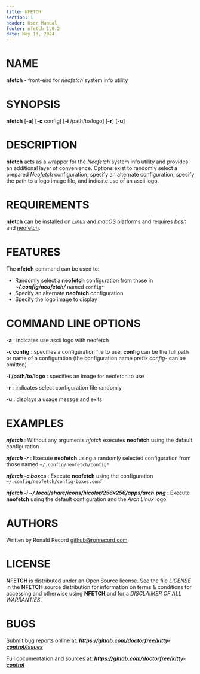 ```yaml
---
title: NFETCH
section: 1
header: User Manual
footer: nfetch 1.0.2
date: May 13, 2024
---
```

# NAME
**nfetch** - front-end for *neofetch* system info utility

# SYNOPSIS
**nfetch** [**-a**] [**-c** config] [**-i** /path/to/logo] [**-r**] [**-u**]

# DESCRIPTION
**nfetch** acts as a wrapper for the *Neofetch* system info utility and provides an additional layer of convenience. Options exist to randomly select a prepared *Neofetch* configuration, specify an alternate configuration, specify the path to a logo image file, and indicate use of an ascii logo.

# REQUIREMENTS

**nfetch** can be installed on *Linux* and *macOS* platforms and requires *bash* and [neofetch](https://github.com/LorenDB/neofetch).

# FEATURES
The **nfetch** command can be used to:

- Randomly select a **neofetch** configuration from those in ***~/.config/neofetch/*** named `config*`
- Specify an alternate **neofetch** configuration
- Specify the logo image to display

# COMMAND LINE OPTIONS

**-a**
: indicates use ascii logo with neofetch

**-c config**
: specifies a configuration file to use, **config** can be the full path or name of a configuration (the configuration name prefix *config-* can be omitted)

**-i /path/to/logo**
: specifies an image for neofetch to use

**-r**
: indicates select configuration file randomly

**-u**
: displays a usage messge and exits

# EXAMPLES
***nfetch***
: Without any arguments *nfetch* executes **neofetch** using the default configuration

***nfetch -r***
: Execute **neofetch** using a randomly selected configuration from those named `~/.config/neofetch/config*`

***nfetch -c boxes***
: Execute **neofetch** using the configuration `~/.config/neofetch/config-boxes.conf`

***nfetch -i ~/.local/share/icons/hicolor/256x256/apps/arch.png***
: Execute **neofetch** using the default configuration and the *Arch Linux* logo

# AUTHORS
Written by Ronald Record github@ronrecord.com

# LICENSE
**NFETCH** is distributed under an Open Source license.  See the file *LICENSE* in the **NFETCH** source distribution for information on terms &amp; conditions for accessing and otherwise using **NFETCH** and for a *DISCLAIMER OF ALL WARRANTIES*.

# BUGS
Submit bug reports online at: ***https://gitlab.com/doctorfree/kitty-control/issues***

Full documentation and sources at: ***https://gitlab.com/doctorfree/kitty-control***


